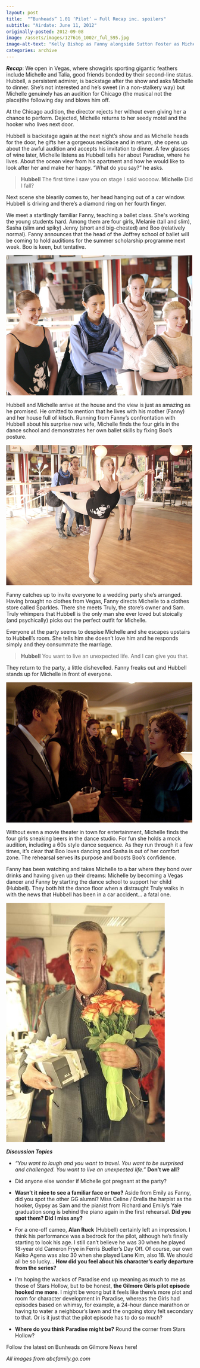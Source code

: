 ```yaml
---
layout: post
title:  "“Bunheads” 1.01 ‘Pilot’ – Full Recap inc. spoilers"
subtitle: "Airdate: June 11, 2012"
originally-posted: 2012-09-08
image: /assets/images/127616_1002r_ful_595.jpg
image-alt-text: "Kelly Bishop as Fanny alongside Sutton Foster as Michelle in a promo pic for Bunheads"
categories: archive
---
```

_**Recap**_: We open in Vegas, where showgirls sporting gigantic feathers include Michelle and Talia, good friends bonded by their second-line status.  Hubbell, a persistent admirer, is backstage after the show and asks Michelle to dinner. She’s not interested and he’s sweet (in a non-stalkery way) but Michelle genuinely has an audition for Chicago (the musical not the place)the following day and blows him off.

At the Chicago audition, the director rejects her without even giving her a chance to perform. Dejected, Michelle returns to her seedy motel and the hooker who lives next door.

Hubbell is backstage again at the next night’s show and as Michelle heads for the door, he gifts her a gorgeous necklace and in return, she opens up about the awful audition and accepts his invitation to dinner. A few glasses of wine later, Michelle listens as Hubbell tells her about Paradise, where he lives.  About the ocean view from his apartment and how he would like to look after her and make her happy.  “What do you say?” he asks.

> __Hubbell__ The first time i saw you on stage I said woooow.
> __Michelle__ Did I fall?

Next scene she blearily comes to, her head hanging out of a car window. Hubbell is driving and there’s a diamond ring on her fourth finger.

We meet a startlingly familiar Fanny, teaching a ballet class.  She's working the young students hard. Among them are four girls, Melanie (tall and slim), Sasha (slim and spiky) Jenny (short and big-chested) and Boo (relatively normal). Fanny announces that the head of the Joffrey school of ballet will be coming to hold auditions for the summer scholarship programme next week.  Boo is keen, but tentative.

![The Ballet Girls (left to right): Boo, Sasha, Melanie and Jenny](/assets/images/bunheads-pilot-2.jpg)

Hubbell and Michelle arrive at the house and the view is just as amazing as he promised. He omitted to mention that he lives with his mother (Fanny) and her house full of kitsch. Running from Fanny’s confrontation with Hubbell about his surprise new wife, Michelle finds the four girls in the dance school and demonstrates her own ballet skills by fixing Boo’s posture.

![Boo strikes a pose](/assets/images/bunheads-pilot-3.jpg)

Fanny catches up to invite everyone to a wedding party she’s arranged. Having brought no clothes from Vegas, Fanny directs Michelle to a clothes store called Sparkles.  There she meets Truly, the store’s owner and Sam. Truly whimpers that Hubbell is the only man she ever loved but stoically (and psychically) picks out the perfect outfit for Michelle.

Everyone at the party seems to despise Michelle and she escapes upstairs to Hubbell’s room.  She tells him she doesn’t love him and he responds simply and they consummate the marriage.

> __Hubbell__ You want to live an unexpected life. And I can give you that.

They return to the party, a little dishevelled.  Fanny freaks out and Hubbell stands up for Michelle in front of everyone.

![Fanny stares daggers at the newlyweds](/assets/images/bunheads-pilot-1.jpg)

Without even a movie theater in town for entertainment, Michelle finds the four girls sneaking beers in the dance studio.  For fun she holds a mock audition, including a 60s style dance sequence. As they run through it a few times, it’s clear that Boo loves dancing and Sasha is out of her comfort zone. The rehearsal  serves its purpose and boosts Boo’s confidence.


Fanny has been watching and takes Michelle to a bar where they bond over drinks and having given up their dreams: Michelle by becoming a Vegas dancer and Fanny by starting the dance school to support her child (Hubbell). They both hit the dance floor when a distraught Truly walks in with the news that Hubbell has been in a car accident... a fatal one.

![Alan Ruck as Hubbell waits for Michelle backstage with a bouquet in-hand](/assets/images/bunheads-pilot-4.jpg)

__*Discussion Topics*__
+ *“You want to laugh and you want to travel. You want to be surprised and challenged. You want to live an unexpected life.”* __Don’t we all?__  

+ Did anyone else wonder if Michelle got pregnant at the party?  

+ __Wasn’t it nice to see a familiar face or two?__  Aside from Emily as Fanny, did you spot the other GG alumni?  Miss Celine / Drella the harpist as the hooker, Gypsy as Sam and the pianist from Richard and Emily’s Yale graduation song is behind the piano again in the first rehearsal.  **Did you spot them?  Did I miss any?**  

+ For a one-off cameo, **Alan Ruck** (Hubbell) certainly left an impression. I think his performance was a bedrock for the pilot, although he’s finally starting to look his age. I still can’t believe he was 30 when he played 18-year old Cameron Frye in Ferris Bueller’s Day Off. Of course, our own Keiko Agena was also 30 when she played Lane Kim, also 18. We should all be so lucky… **How did you feel about his character’s early departure from the series?**  

+ I’m hoping the wackos of Paradise end up meaning as much to me as those of Stars Hollow, but to be honest, **the Gilmore Girls pilot episode hooked me more**.  I might be wrong but it feels like there’s more plot and room for character development in Paradise, whereas the Girls had episodes based on whimsy, for example, a 24-hour dance marathon or having to water a neighbour’s lawn and the ongoing story felt secondary to that.  Or is it just that the pilot episode has to do so much?  

+ **Where do you think Paradise might be?** Round the corner from Stars Hollow?  

Follow the latest on Bunheads on Gilmore News here!

*All images from abcfamily.go.com*
